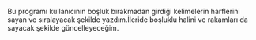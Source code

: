 Bu programı kullanıcının boşluk bırakmadan girdiği kelimelerin harflerini sayan ve sıralayacak şekilde yazdım.İleride boşluklu halini ve rakamları da sayacak şekilde güncelleyeceğim.
